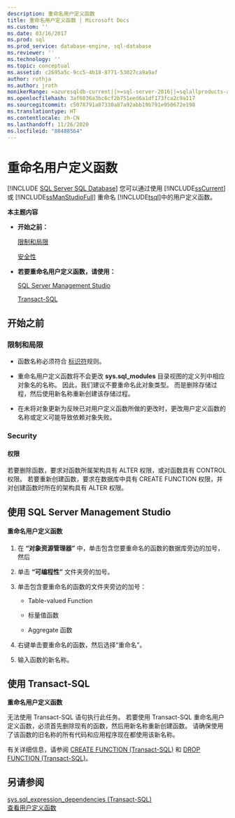 ```yaml
---
description: 重命名用户定义函数
title: 重命名用户定义函数 | Microsoft Docs
ms.custom: ''
ms.date: 03/16/2017
ms.prod: sql
ms.prod_service: database-engine, sql-database
ms.reviewer: ''
ms.technology: ''
ms.topic: conceptual
ms.assetid: c2695a5c-9cc5-4b18-8771-53027ca9a9af
author: rothja
ms.author: jroth
monikerRange: =azuresqldb-current||>=sql-server-2016||=sqlallproducts-allversions||>=sql-server-linux-2017||=azuresqldb-mi-current
ms.openlocfilehash: 3af6036a3bc6cf2b751eed6a1df173fca2c9a117
ms.sourcegitcommit: c5078791a07330a87a92abb19b791e950672e198
ms.translationtype: HT
ms.contentlocale: zh-CN
ms.lasthandoff: 11/26/2020
ms.locfileid: "88488564"
---
```

# <a name="rename-user-defined-functions"></a>重命名用户定义函数
[!INCLUDE [SQL Server SQL Database](../../includes/applies-to-version/sql-asdb.md)]
  您可以通过使用 [!INCLUDE[ssCurrent](../../includes/sscurrent-md.md)] 或 [!INCLUDE[ssManStudioFull](../../includes/ssmanstudiofull-md.md)] 重命名 [!INCLUDE[tsql](../../includes/tsql-md.md)]中的用户定义函数。  
  
 **本主题内容**  
  
-   **开始之前：**  
  
     [限制和局限](#Restrictions)  
  
     [安全性](#Security)  
  
-   **若要重命名用户定义函数，请使用：**  
  
     [SQL Server Management Studio](#SSMSProcedure)  
  
     [Transact-SQL](#TsqlProcedure)  
  
##  <a name="before-you-begin"></a><a name="BeforeYouBegin"></a> 开始之前  
  
###  <a name="limitations-and-restrictions"></a><a name="Restrictions"></a> 限制和局限  
  
-   函数名称必须符合 [标识符](../../relational-databases/databases/database-identifiers.md)规则。  
  
-   重命名用户定义函数将不会更改 **sys.sql_modules** 目录视图的定义列中相应对象名的名称。 因此，我们建议不要重命名此对象类型。 而是删除存储过程，然后使用新名称重新创建该存储过程。  
  
-   在未将对象更新为反映已对用户定义函数所做的更改时，更改用户定义函数的名称或定义可能导致依赖对象失败。  
  
###  <a name="security"></a><a name="Security"></a> Security  
  
####  <a name="permissions"></a><a name="Permissions"></a> 权限  
 若要删除函数，要求对函数所属架构具有 ALTER 权限，或对函数具有 CONTROL 权限。 若要重新创建函数，要求在数据库中具有 CREATE FUNCTION 权限，并对创建函数时所在的架构具有 ALTER 权限。  
  
##  <a name="using-sql-server-management-studio"></a><a name="SSMSProcedure"></a> 使用 SQL Server Management Studio  
  
#### <a name="to-rename-user-defined-functions"></a>重命名用户定义函数  
  
1.  在 **“对象资源管理器”** 中，单击包含您要重命名的函数的数据库旁边的加号，然后  
  
2.  单击 **“可编程性”** 文件夹旁的加号。  
  
3.  单击包含要重命名的函数的文件夹旁边的加号：  
  
    -   Table-valued Function  
  
    -   标量值函数  
  
    -   Aggregate 函数  
  
4.  右键单击要重命名的函数，然后选择“重命名”。  
  
5.  输入函数的新名称。  
  
##  <a name="using-transact-sql"></a><a name="TsqlProcedure"></a> 使用 Transact-SQL  
 **重命名用户定义函数**  
  
 无法使用 Transact-SQL 语句执行此任务。 若要使用 Transact-SQL 重命名用户定义函数，必须首先删除现有的函数，然后用新名称重新创建函数。 请确保使用了该函数的旧名称的所有代码和应用程序现在都使用该新名称。  
  
 有关详细信息，请参阅 [CREATE FUNCTION (Transact-SQL)](../../t-sql/statements/create-function-transact-sql.md) 和 [DROP FUNCTION (Transact-SQL)](../../t-sql/statements/drop-function-transact-sql.md)。  
  
## <a name="see-also"></a>另请参阅  
 [sys.sql_expression_dependencies (Transact-SQL)](../../relational-databases/system-catalog-views/sys-sql-expression-dependencies-transact-sql.md)   
 [查看用户定义函数](../../relational-databases/user-defined-functions/view-user-defined-functions.md)  
  
  
